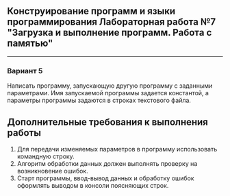 ## Конструирование программ и языки программирования Лабораторная работа №7 "Загрузка и выполнение программ. Работа с памятью"

___

### Вариант 5
Написать программу, запускающую другую программу с заданными параметрами. Имя запускаемой программы задается константой, а параметры программы задаются в строках текстового файла.

## Дополнительные требования к выполнения работы 
1. Для передачи изменяемых параметров в программу использовать командную строку.
2. Алгоритм обработки данных должен выполнять проверку на возникновение ошибок.
3. Старт программы, ввод-вывод данных и обработку ошибок оформлять выводом в консоли поясняющих строк.